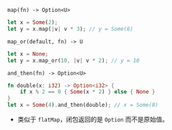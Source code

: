 `map(fn) -> Option<U>`
```rust
let x = Some(2);
let y = x.map(|v| v * 3); // y = Some(6)
```

`map_or(default, fn) -> U`
```rust
let x = None;
let y = x.map_or(10, |v| v * 2); // y = 10
```

`and_then(fn) -> Option<U>`
```rust
fn double(x: i32) -> Option<i32> {
    if x % 2 == 0 { Some(x * 2) } else { None }
}
let x = Some(4).and_then(double); // x = Some(8)
```
- 类似于 `flatMap`，闭包返回的是 `Option` 而不是原始值。